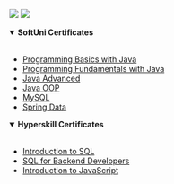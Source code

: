 ![](http://github-profile-summary-cards.vercel.app/api/cards/stats?username=stoynko&theme=algolia)
![](http://github-profile-summary-cards.vercel.app/api/cards/most-commit-language?username=stoynko&theme=algolia)

<details open>
<summary><strong>SoftUni Certificates</strong></summary><br>


- [Programming Basics with Java](https://softuni.bg/certificates/details/216413/ef123789)
- [Programming Fundamentals with Java](https://softuni.bg/certificates/details/230781/c8ef443c)
- [Java Advanced](https://softuni.bg/certificates/details/236290/e5ad328e)
- [Java OOP](https://softuni.bg/certificates/details/241324/9b768e66)
- [MySQL](https://softuni.bg/certificates/details/244891/5df82998)
- [Spring Data](https://softuni.bg/certificates/details/247299/90bfc2fa)
  
</details>
<details open>
<summary><strong>Hyperskill Certificates</strong></summary><br>

- [Introduction to SQL](https://hyperskill.org/certificates/19032f4f-5c3d-4312-a154-c925b56dd91f.pdf)
- [SQL for Backend Developers](https://hyperskill.org/certificates/3c756656-7dc4-411c-92fe-d0a6af0bbbad.pdf)
- [Introduction to JavaScript](https://hyperskill.org/certificates/2035ea8c-2e03-4264-b704-2e5a49df2796.pdf)

</details>
